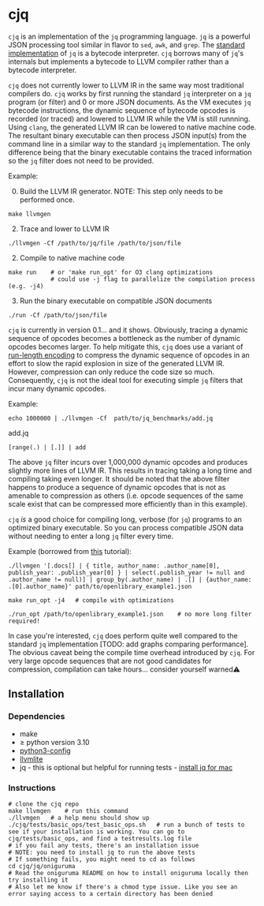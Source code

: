 # cjq
`cjq` is an implementation of the `jq` programming language. `jq` is a powerful JSON processing tool similar
in flavor to `sed`, `awk`, and `grep`. The [standard implementation](https://github.com/jqlang/jq) of `jq` is a bytecode interpreter. `cjq` borrows many of `jq`'s internals but implements a bytecode to LLVM compiler rather than a bytecode interpreter.

`cjq` does not currently lower to LLVM IR in the same way most traditional compilers do. `cjq` works by first running the standard `jq` interpreter on a `jq` program (or filter) and 0 or more JSON documents. As the VM executes `jq` bytecode instructions, the dynamic sequence of bytecode opcodes is recorded (or traced) and lowered to LLVM IR while the VM is still runnning. Using `clang`, the generated LLVM IR can be lowered to native machine code. The resultant binary executable can then process JSON input(s) from the command line in a similar way to the standard `jq` implementation. The only difference being that the binary executable contains the traced information so the `jq` filter does not need to be provided.

Example:

0. Build the LLVM IR generator. NOTE: This step only needs to be performed once.
```jq
make llvmgen
```

2. Trace and lower to LLVM IR
```jq
./llvmgen -Cf /path/to/jq/file /path/to/json/file
```

2. Compile to native machine code
```jq
make run    # or 'make run_opt' for O3 clang optimizations
            # could use -j flag to parallelize the compilation process (e.g. -j4)
```

3. Run the binary executable on compatible JSON documents
```jq
./run -Cf /path/to/json/file
```


`cjq` is currently in version 0.1... and it shows. Obviously, tracing a dynamic sequence of opcodes becomes a bottleneck as the number of dynamic opcodes becomes larger. To help mitigate this, `cjq` does use a variant of [run-length encoding](https://en.wikipedia.org/wiki/Run-length_encoding) to compress the dynamic sequence of opcodes in an effort to slow the rapid explosion in size of the generated LLVM IR. However, compression can only reduce the code size so much. Consequently, `cjq` is not the ideal tool for executing simple `jq` filters that incur many dynamic opcodes.

Example:

```jq
echo 1000000 | ./llvmgen -Cf  path/to/jq_benchmarks/add.jq
```
add.jq
```jq
[range(.) | [.]] | add
```

The above `jq` filter incurs over 1,000,000 dynamic opcodes and produces slightly more lines of LLVM IR. This results in tracing taking a long time and compiling taking even longer. It should be noted that the above filter happens to produce a sequence of dynamic opcodes that is not as amenable to compression as others (i.e. opcode sequences of the same scale exist that can be compressed more efficiently than in this example).

`cjq` _is_ a good choice for compiling long, verbose (for `jq`) programs to an optimized binary executable. So you can process compatible JSON data without needing to enter a long `jq` filter every time.

Example (borrowed from [this](https://www.youtube.com/watch?v=EIhLl9ebeiA&t=84s&ab_channel=SzymonStepniak) tutorial):

```jq
./llvmgen '[.docs[] | { title, author_name: .author_name[0], publish_year: .publish_year[0] } | select(.publish_year != null and .author_name != null)] | group_by(.author_name) | .[] | {author_name: .[0].author_name}' path/to/openlibrary_example1.json
```

```jq
make run_opt -j4   # compile with optimizations
```

```jq
./run_opt /path/to/openlibrary_example1.json    # no more long filter required!
```

In case you're interested, `cjq` does perform quite well compared to the standard `jq` implementation [TODO: add graphs comparing performance]. The obvious caveat being the compile time overhead introduced by `cjq`. For very large opcode sequences that are not good candidates for compression, compilation can take hours... consider yourself warned⚠️

## Installation

### Dependencies

- make
- $\ge$ python version 3.10
- [python3-config](https://helpmanual.io/man1/python3-config/)
- [llvmlite](https://llvmlite.readthedocs.io/en/latest/index.html)
- jq - this is optional but helpful for running tests - [install jq for mac](https://stackoverflow.com/questions/37668134/how-to-install-jq-on-mac-on-the-command-line)

### Instructions
```console
# clone the cjq repo
make llvmgen    # run this command
./llvmgen   # a help menu should show up
./cjq/tests/basic_ops/test_basic_ops.sh   # run a bunch of tests to see if your installation is working. You can go to cjq/tests/basic_ops, and find a testresults.log file
# if you fail any tests, there's an installation issue
# NOTE: you need to install jq to run the above tests
# If something fails, you might need to cd as follows
cd cjq/jq/oniguruma
# Read the oniguruma README on how to install oniguruma locally then try installing it
# Also let me know if there's a chmod type issue. Like you see an error saying access to a certain directory has been denied
```

